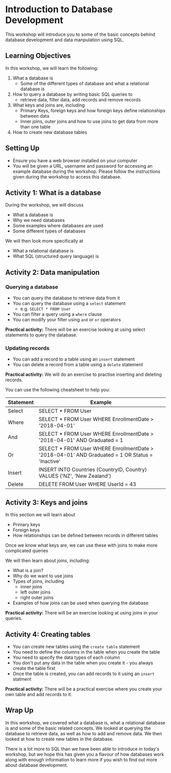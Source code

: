 # Introduction to Database Development

This workshop will introduce you to some of the basic concepts behind database development and data manpulation using SQL.

## Learning Objectives

In this workshop, we will learn the following:

1. What a database is
   - Some of the different types of database and what a relational database is
2. How to query a database by writing basic SQL queries to
   - retrieve data, filter data, add records and remove records
3. What keys and joins are, including
   - Primary Keys, foreign keys and how foreign keys define relationships between data
   - Inner joins, outer joins and how to use joins to get data from more than one table
4. How to create new database tables

## Setting Up

- Ensure you have a web browser installed on your computer
- You will be given a URL, username and password for accessing an example database during the workshop. Please follow the instructions given during the workshop to access this database.

## Activity 1: What is a database

During the workshop, we will discuss
- What a database is
- Why we need databases
- Some examples where databases are used
- Some different types of databases

We will then look more specifically at
- What a relational database is
- What SQL (structured query language) is

## Activity 2: Data manipulation
### Querying a database
- You can query the database to retrieve data from it
- You can query the database using a `select` statement
    - e.g. `SELECT * FROM User`
- You can filter a query using a `where` clause
- You can modify your filter using `and` or `or` operators

**Practical activity:** There will be an exercise looking at using select statements to query the database.

### Updating records
- You can add a record to a table using an `insert` statement
- You can delete a record from a table using a `delete` statement

**Practical activity:** We will do an exercise to practise inserting and deleting records. 

You can use the following cheatsheet to help you:

| Statement | Example |
| --------- | ------- |
| Select    | SELECT * FROM User                                                          |
| Where     | SELECT * FROM User WHERE EnrollmentDate > '2018-04-01'                      |
| And       | SELECT * FROM User WHERE EnrollmentDate > '2018-04-01' AND Graduated = 1    |
| Or        | SELECT * FROM User WHERE EnrollmentDate > '2018-04-01' AND Graduated = 1 OR Status = 'Inactive' |
| Insert    | INSERT INTO Countries (CountryID, Country) VALUES ('NZ', 'New Zealand')     |
| Delete    | DELETE FROM User WHERE UserId = 43                                          |

## Activity 3: Keys and joins

In this section we will learn about
- Primary keys
- Foreign keys
- How relationships can be defined between records in different tables

Once we know what keys are, we can use these with joins to make more complicated queries

We will then learn about joins, including:
- What is a join?
- Why do we want to use joins
- Types of joins, including
   - inner joins
   - left outer joins
   - right outer joins
- Examples of how joins can be used when querying the database

**Practical activity:** There will be an exercise looking at using joins in your queries.

## Activity 4: Creating tables

- You can create new tables using the `create table` statement
- You need to define the columns in the table when you create the table
- You need to specify the data types of each column
- You don't put any data in the table when you create it - you always create the table first
- Once the table is created, you can add records to it using an `insert` statment

**Practical activity:** There will be a practical exercise where you create your own table and add records to it.

## Wrap Up
In this workshop, we covered what a database is, what a relational database is and some of the basic related concepts. We looked at querying the database to retrieve data, as well as how to add and remove data. We then looked at how to create new tables in the database.

There is a lot more to SQL than we have been able to introduce in today's workshop, but we hope this has given you a flavour of how databases work along with enough information to learn more if you wish to find out more about database development.


